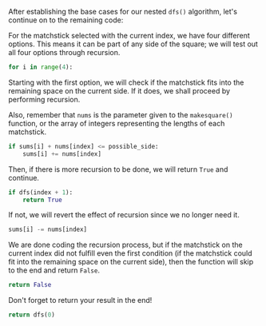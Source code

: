 <!--title={Matchsticks to Square: Completing DFS Implementation}-->

After establishing the base cases for our nested `dfs()` algorithm, let's continue on to the remaining code:

For the matchstick selected with the current index, we have four different options. This means it can be part of any side of the square; we will test out all four options through recursion.

```python
for i in range(4):
```

Starting with the first option, we will check if the matchstick fits into the remaining space on the current side. If it does, we shall proceed by performing recursion.

Also, remember that `nums` is the parameter given to the `makesquare()` function, or the array of integers representing the lengths of each matchstick.

```python
if sums[i] + nums[index] <= possible_side:
	sums[i] += nums[index]
```

Then, if there is more recursion to be done, we will return `True` and continue.

```python
if dfs(index + 1):
	return True
```
If not, we will revert the effect of recursion since we no longer need it.

```python
sums[i] -= nums[index]
```

We are done coding the recursion process, but if the matchstick on the current index did not fulfill even the first condition (if the matchstick could fit into the remaining space on the current side), then the function will skip to the end and return `False`.

```python
return False        
```
Don't forget to return your result in the end!

```python
return dfs(0)
```